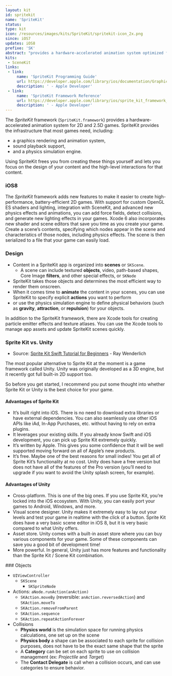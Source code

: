 ```yaml
---
layout: kit
id: spritekit
name: 'SpriteKit'
status:
type: kit
icon: /resources/images/kits/SpriteKit/spritekit-icon_2x.png
since: iOS7
updates: iOS8
prefixe: 'SK'
abstract: "provides a hardware-accelerated animation system optimized for creating 2D and 2.5D games."
kits:
 - SceneKit
links:
 - link:
     name: 'SpriteKit Programming Guide'
     url: https://developer.apple.com/library/ios/documentation/GraphicsAnimation/Conceptual/SpriteKit_PG/Introduction/Introduction.html
     description: ' - Apple Developer'
 - link:
     name: 'SpriteKit Framework Reference'
     url: https://developer.apple.com/library/ios/sprite_kit_framework_ref
     description: ' - Apple Developer'
---
```


The *SpriteKit* framework (`SpriteKit.framework`) provides a hardware-accelerated animation system for 2D and 2.5D games. SpriteKit provides the infrastructure that most games need, including:

* a graphics rendering and animation system, 
* sound playback support, 
* and a physics simulation engine. 

Using SpriteKit frees you from creating these things yourself and lets you focus on the design of your content and the high-level interactions for that content.



### iOS8

The *SpriteKit* framework adds new features to make it easier to create high-performance, battery-efficient 2D games. With support for custom OpenGL ES shaders and lighting, integration with SceneKit, and advanced new physics effects and animations, you can add force fields, detect collisions, and generate new lighting effects in your games. Xcode 6 also incorporates new shader and scene editors that save you time as you create your game. Create a scene’s contents, specifying which nodes appear in the scene and characteristics of those nodes, including physics effects. The scene is then serialized to a file that your game can easily load.



### Design

* Content in a SpriteKit app is organized into **scenes** or `SKScene`. 
  * A scene can include textured **objects**, video, path-based shapes, Core Image **filters**, and other special effects, or `SKNode`
* SpriteKit takes those objects and determines the most efficient way to render them onscreen. 
* When it comes time to **animate** the content in your scenes, you can use SpriteKit to specify explicit **actions** you want to perform 
* or use the physics simulation engine to define physical behaviors (such as **gravity**, **attraction**, or **repulsion**) for your objects.

In addition to the SpriteKit framework, there are Xcode tools for creating particle emitter effects and texture atlases. You can use the Xcode tools to manage app assets and update SpriteKit scenes quickly.


### Sprite Kit vs. Unity

* Source: [Sprite Kit Swift Tutorial for Beginners](http://www.raywenderlich.com/84434/sprite-kit-swift-tutorial-beginners) - Ray Wenderlich

The most popular alternative to Sprite Kit at the moment is a game framework called Unity. Unity was originally developed as a 3D engine, but it recently got full built-in 2D support too.

So before you get started, I recommend you put some thought into whether Sprite Kit or Unity is the best choice for your game.

#### Advantages of Sprite Kit

* It’s built right into iOS. There is no need to download extra libraries or have external dependencies. You can also seamlessly use other iOS APIs like iAd, In-App Purchases, etc. without having to rely on extra plugins.
* It leverages your existing skills. If you already know Swift and iOS development, you can pick up Sprite Kit extremely quickly.
* It’s written by Apple. This gives you some confidence that it will be well supported moving forward on all of Apple’s new products.
* It’s free. Maybe one of the best reasons for small indies! You get all of Sprite Kit’s functionality at no cost. Unity does have a free version but does not have all of the features of the Pro version (you’ll need to upgrade if you want to avoid the Unity splash screen, for example).

#### Advantages of Unity

* Cross-platform. This is one of the big ones. If you use Sprite Kit, you’re locked into the iOS ecosystem. With Unity, you can easily port your games to Android, Windows, and more.
* Visual scene designer. Unity makes it extremely easy to lay out your levels and test your game in realtime with the click of a button. Sprite Kit does have a very basic scene editor in iOS 8, but it is very basic compared to what Unity offers.
* Asset store. Unity comes with a built-in asset store where you can buy various components for your game. Some of these components can save you a good bit of development time!
* More powerful. In general, Unity just has more features and functionality than the Sprite Kit / Scene Kit combination.



###&nbsp;Objects

* `UIViewController`
  * `SKScene`
    * `SKSpriteNode`
* Actions: `aNode.runAction(anAction)`
  * `SKAction.moveBy` (reversible: `anAction.reversedAction`) and `SKAction.moveTo`
  * `SKAction.removeFromParent`
  * `SKAction.sequence`
  * `SKAction.repeatActionForever`
* Collisions
  * **Physics world** is the simulation space for running physics calculations, one set up on the scene
  * **Physics body** a shape can be associated to each sprite for collision purposes, does not have to be the exact same shape that the sprite
  * A **Category** can be set on each sprite to use on collision management (ex: *Projectile* and *Target*)
  * The **Contact Delegate** is call when a collision occurs, and can use categories to ensure behavior.
